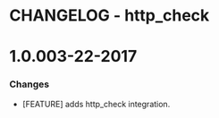 # CHANGELOG - http_check

1.0.003-22-2017
==================

### Changes

* [FEATURE] adds http_check integration.

